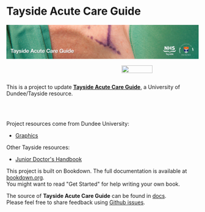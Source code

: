 # Tayside Acute Care Guide

[![](docs/banner-acute-care-guide.jpg)](https://fergustaylor.github.io/acutecareguide/)

<a href="https://fergustaylor.github.io/acutecareguide/"><img width="40%" height="40%" src="https://raw.githubusercontent.com/fergustaylor/acutecareguide/master/University-of-Dundee-Logos/STACKED%20LOGO/A4%20CMYK%20Logo%40100%25/A4_UoD_LOGO%20CMYK%40100%25%20%40300dpi.jpg" align="right" /></a>

<br>
<br>

This is a project to update [**Tayside Acute Care Guide**](https://blogs.cmdn.dundee.ac.uk/acutecareguide/), a University of Dundee/Tayside resource.

<br>
<br>

Project resources come from Dundee University:
- [Graphics](https://www.dundee.ac.uk/brand/toolkit/logo/)

Other Tayside resources:
- [Junior Doctor's Handbook](https://www.nhstayside.scot.nhs.uk/WorkingWithUs/InformationforStaffandClinicians/PROD_231331/index.htm)

This project is built on Bookdown. The full documentation is available at [bookdown.org](https://bookdown.org/yihui/bookdown). <br> You might want to read "Get Started" for help writing your own book.

The source of **Tayside Acute Care Guide** can be found in [docs](https://github.com/fergustaylor/acutecareguide/docs). 
<br> Please feel free to share feedback using [Github issues](https://github.com/fergustaylor/acutecareguide/issues).
